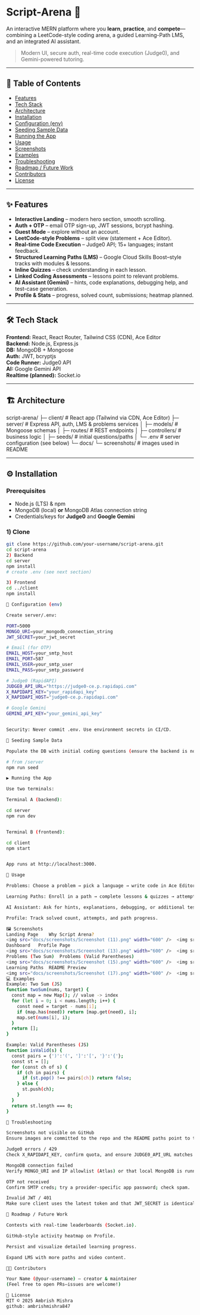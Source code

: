 # Script-Arena 🚀

An interactive MERN platform where you **learn**, **practice**, and **compete**—combining a LeetCode-style coding arena, a guided Learning-Path LMS, and an integrated AI assistant.

> Modern UI, secure auth, real-time code execution (Judge0), and Gemini-powered tutoring.

---

## 📑 Table of Contents
- [Features](#features)
- [Tech Stack](#tech-stack)
- [Architecture](#architecture)
- [Installation](#installation)
- [Configuration (env)](#configuration-env)
- [Seeding Sample Data](#seeding-sample-data)
- [Running the App](#running-the-app)
- [Usage](#usage)
- [Screenshots](#screenshots)
- [Examples](#examples)
- [Troubleshooting](#troubleshooting)
- [Roadmap / Future Work](#roadmap--future-work)
- [Contributors](#contributors)
- [License](#license)

---

## ✨ Features
- **Interactive Landing** – modern hero section, smooth scrolling.
- **Auth + OTP** – email OTP sign-up, JWT sessions, bcrypt hashing.
- **Guest Mode** – explore without an account.
- **LeetCode-style Problems** – split view (statement + Ace Editor).
- **Real-time Code Execution** – Judge0 API; 15+ languages; instant feedback.
- **Structured Learning Paths (LMS)** – Google Cloud Skills Boost–style tracks with modules & lessons.
- **Inline Quizzes** – check understanding in each lesson.
- **Linked Coding Assessments** – lessons point to relevant problems.
- **AI Assistant (Gemini)** – hints, code explanations, debugging help, and test-case generation.
- **Profile & Stats** – progress, solved count, submissions; heatmap planned.

---

## 🛠 Tech Stack
**Frontend:** React, React Router, Tailwind CSS (CDN), Ace Editor  
**Backend:** Node.js, Express.js  
**DB:** MongoDB + Mongoose  
**Auth:** JWT, bcryptjs  
**Code Runner:** Judge0 API  
**AI:** Google Gemini API  
**Realtime (planned):** Socket.io  

---

## 🏗 Architecture
script-arena/
├─ client/ # React app (Tailwind via CDN, Ace Editor)
├─ server/ # Express API, auth, LMS & problems services
│ ├─ models/ # Mongoose schemas
│ ├─ routes/ # REST endpoints
│ ├─ controllers/ # business logic
│ ├─ seeds/ # initial questions/paths
│ └─ .env # server configuration (see below)
└─ docs/
└─ screenshots/ # images used in README


---

## ⚙️ Installation

### Prerequisites
- Node.js (LTS) & npm  
- MongoDB (local) **or** MongoDB Atlas connection string  
- Credentials/keys for **Judge0** and **Google Gemini**

### 1) Clone
```bash
git clone https://github.com/your-username/script-arena.git
cd script-arena
2) Backend
cd server
npm install
# create .env (see next section)

3) Frontend
cd ../client
npm install

🔑 Configuration (env)

Create server/.env:

PORT=5000
MONGO_URI=your_mongodb_connection_string
JWT_SECRET=your_jwt_secret

# Email (for OTP)
EMAIL_HOST=your_smtp_host
EMAIL_PORT=587
EMAIL_USER=your_smtp_user
EMAIL_PASS=your_smtp_password

# Judge0 (RapidAPI)
JUDGE0_API_URL="https://judge0-ce.p.rapidapi.com"
X_RAPIDAPI_KEY="your_rapidapi_key"
X_RAPIDAPI_HOST="judge0-ce.p.rapidapi.com"

# Google Gemini
GEMINI_API_KEY="your_gemini_api_key"


Security: Never commit .env. Use environment secrets in CI/CD.

🌱 Seeding Sample Data

Populate the DB with initial coding questions (ensure the backend is not running):

# from /server
npm run seed

▶️ Running the App

Use two terminals:

Terminal A (backend):

cd server
npm run dev


Terminal B (frontend):

cd client
npm start


App runs at http://localhost:3000.

📖 Usage

Problems: Choose a problem → pick a language → write code in Ace Editor → Run & Submit (executes via Judge0).

Learning Paths: Enroll in a path → complete lessons & quizzes → attempt linked assessments.

AI Assistant: Ask for hints, explanations, debugging, or additional test cases.

Profile: Track solved count, attempts, and path progress.

🖼 Screenshots
Landing Page	Why Script Arena?
<img src="docs/screenshots/Screenshot (11).png" width="600" />	<img src="docs/screenshots/Screenshot (12).png" width="600" />
Dashboard	Profile Page
<img src="docs/screenshots/Screenshot (13).png" width="600" />	<img src="docs/screenshots/Screenshot (14).png" width="600" />
Problems (Two Sum)	Problems (Valid Parentheses)
<img src="docs/screenshots/Screenshot (15).png" width="600" />	<img src="docs/screenshots/Screenshot (16).png" width="600" />
Learning Paths	README Preview
<img src="docs/screenshots/Screenshot (17).png" width="600" />	<img src="docs/screenshots/Screenshot (18).png" width="600" />
💻 Examples
Example: Two Sum (JS)
function twoSum(nums, target) {
  const map = new Map(); // value -> index
  for (let i = 0; i < nums.length; i++) {
    const need = target - nums[i];
    if (map.has(need)) return [map.get(need), i];
    map.set(nums[i], i);
  }
  return [];
}

Example: Valid Parentheses (JS)
function isValid(s) {
  const pairs = {')':'(', ']':'[', '}':'{'};
  const st = [];
  for (const ch of s) {
    if (ch in pairs) {
      if (st.pop() !== pairs[ch]) return false;
    } else {
      st.push(ch);
    }
  }
  return st.length === 0;
}

🐞 Troubleshooting

Screenshots not visible on GitHub
Ensure images are committed to the repo and the README paths point to those files (e.g., docs/screenshots/...).

Judge0 errors / 429
Check X_RAPIDAPI_KEY, confirm quota, and ensure JUDGE0_API_URL matches the correct CE endpoint.

MongoDB connection failed
Verify MONGO_URI and IP allowlist (Atlas) or that local MongoDB is running.

OTP not received
Confirm SMTP creds; try a provider-specific app password; check spam.

Invalid JWT / 401
Make sure client uses the latest token and that JWT_SECRET is identical across environments.

🚀 Roadmap / Future Work

Contests with real-time leaderboards (Socket.io).

GitHub-style activity heatmap on Profile.

Persist and visualize detailed learning progress.

Expand LMS with more paths and video content.

👨‍💻 Contributors

Your Name (@your-username) – creator & maintainer
(Feel free to open PRs—issues are welcome!)

📜 License
MIT © 2025 Ambrish Mishra
github: ambrishmishra847


